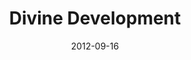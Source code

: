 ---
title: "Divine Development"
speaker: "Jalon Chan"
date: "2012-09-16"
sermonUrl: "//35.190.93.184/sermons/20120916_sunday_jalon_chan_divine_development.mp3"
---